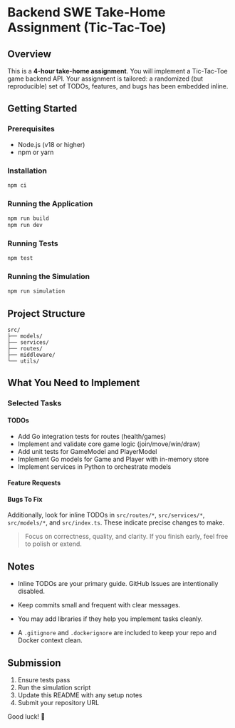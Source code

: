 # Backend SWE Take-Home Assignment (Tic-Tac-Toe)

## Overview

This is a **4-hour take-home assignment**. You will implement a Tic-Tac-Toe game backend API. Your assignment is tailored: a randomized (but reproducible) set of TODOs, features, and bugs has been embedded inline.

## Getting Started

### Prerequisites

- Node.js (v18 or higher)
- npm or yarn

### Installation

```bash
npm ci
```

### Running the Application

```bash
npm run build
npm run dev
```

### Running Tests

```bash
npm test
```

### Running the Simulation

```bash
npm run simulation
```

## Project Structure

```
src/
├── models/
├── services/
├── routes/
├── middleware/
└── utils/
```

## What You Need to Implement

### Selected Tasks

#### TODOs
- Add Go integration tests for routes (health/games)
- Implement and validate core game logic (join/move/win/draw)
- Add unit tests for GameModel and PlayerModel
- Implement Go models for Game and Player with in-memory store
- Implement services in Python to orchestrate models

#### Feature Requests

#### Bugs To Fix

Additionally, look for inline TODOs in `src/routes/*`, `src/services/*`, `src/models/*`, and `src/index.ts`. These indicate precise changes to make.

> Focus on correctness, quality, and clarity. If you finish early, feel free to polish or extend.

## Notes

- Inline TODOs are your primary guide. GitHub Issues are intentionally disabled.
- Keep commits small and frequent with clear messages.
- You may add libraries if they help you implement tasks cleanly.

- A `.gitignore` and `.dockerignore` are included to keep your repo and Docker context clean.

## Submission

1. Ensure tests pass
2. Run the simulation script
3. Update this README with any setup notes
4. Submit your repository URL

Good luck! 🚀


